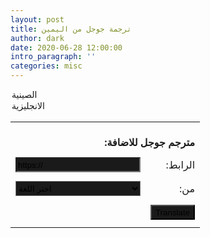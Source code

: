 ```yaml
---
layout: post
title: ترجمة جوجل من اليمين
author: dark
date: 2020-06-28 12:00:00
intro_paragraph: ''
categories: misc
---
```


<style>
strong,td{
    direction:trl;
    text-align: right;
}
select,input{
        background-color: #191A19;
}
</style>


<form method="post" action="https://www.lexicool.com/ws-trans-execute.asp" target="_blank">
<table>
<tr><td colspan="2"><br/><strong>:مترجم جوجل للاضافة</strong></td></tr>
<tr><td colspan="2" style="height:8px;"></td></tr>
<tr><td><input name="u" type="text" value="https://" style="height:24px;width:200px; right: 0%;" /></td><td>:الرابط</td></tr>
<tr><td colspan="2" style="height:8px;"></td></tr>
<tr><td><select style="height:24px;width:100%;max-width:200px;" name="sl">
<option value="auto" selected="selected">اختر اللغة</option><td>:من</td>
<option value="zh-CN">الصينية</option>
<option value="en">الانجليزية</option>
</select>
</td></tr>
<tr style="display:none;"><td>ألى:&nbsp;</td><td><select style="height:24px;width:100%;max-width:200px" name="tl">
<option value="ar" selected="selected">Arabic</option>
</select>
</td></tr>
<tr><td colspan="2" style="height:8px;"><input name="il" type="hidden" value="en"></td></tr>
<tr><td></td><td><input style="height:24px;" name="submit" type="submit" value="Translate"/></td></tr>
<tr><td colspan="2" style="height:8px;"></td></tr>
</table>
</form>
<table>
</table>
